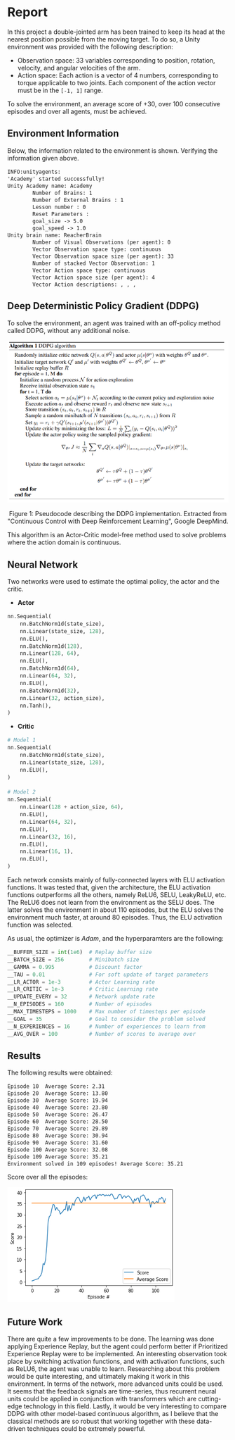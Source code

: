 # Report

In this project a double-jointed arm has been trained to keep its head at the nearest position possible from
the moving target.
To do so, a Unity environment was provided with the following description:

- Observation space: 33 variables corresponding to position, rotation, velocity, and angular velocities of the arm.
- Action space: Each action is a vector of 4 numbers, corresponding to torque applicable to two joints.
Each component of the action vector must be in the `[-1, 1]` range.

To solve the environment, an average score of +30, over 100 consecutive episodes and over all agents, must be achieved.

## Environment Information

Below, the information related to the environment is shown. 
Verifying the information given above.

```text
INFO:unityagents:
'Academy' started successfully!
Unity Academy name: Academy
        Number of Brains: 1
        Number of External Brains : 1
        Lesson number : 0
        Reset Parameters :
		goal_size -> 5.0
		goal_speed -> 1.0
Unity brain name: ReacherBrain
        Number of Visual Observations (per agent): 0
        Vector Observation space type: continuous
        Vector Observation space size (per agent): 33
        Number of stacked Vector Observation: 1
        Vector Action space type: continuous
        Vector Action space size (per agent): 4
        Vector Action descriptions: , , ,
```

## Deep Deterministic Policy Gradient (DDPG)

To solve the environment, an agent was trained with an off-policy method called DDPG, without any additional noise.

<p align="center">
    <img src="ddpg.png" alt="DDPG"/>
</p>

<p align="center">
    Figure 1: Pseudocode describing the DDPG implementation. Extracted from "Continuous Control with Deep Reinforcement
Learning", Google DeepMind.
</p>

This algorithm is an Actor-Critic model-free method used to solve problems where the action domain is continuous.

## Neural Network

Two networks were used to estimate the optimal policy, the actor and the critic.

- **Actor**

```python
nn.Sequential(
    nn.BatchNorm1d(state_size),
    nn.Linear(state_size, 128),
    nn.ELU(),
    nn.BatchNorm1d(128),
    nn.Linear(128, 64),
    nn.ELU(),
    nn.BatchNorm1d(64),
    nn.Linear(64, 32),
    nn.ELU(),
    nn.BatchNorm1d(32),
    nn.Linear(32, action_size),
    nn.Tanh(),
)
```

- **Critic**

```python
# Model 1 
nn.Sequential(
    nn.BatchNorm1d(state_size),
    nn.Linear(state_size, 128),
    nn.ELU(),
)

# Model 2
nn.Sequential(
    nn.Linear(128 + action_size, 64),
    nn.ELU(),
    nn.Linear(64, 32),
    nn.ELU(),
    nn.Linear(32, 16),
    nn.ELU(),
    nn.Linear(16, 1),
    nn.ELU(),
)
```

Each network consists mainly of fully-connected layers with ELU activation functions.
It was tested that, given the architecture, the ELU activation functions outperforms all the others, namely ReLU6,
SELU, LeakyReLU, etc.
The ReLU6 does not learn from the environment as the SELU does.
The latter solves the environment in about 110 episodes, but the ELU solves the environment much faster, at around 80
episodes.
Thus, the ELU activation function was selected.

As usual, the optimizer is _Adam_, and the hyperparamters are the following:

```python
__BUFFER_SIZE = int(1e6)  # Replay buffer size
__BATCH_SIZE = 256        # Minibatch size
__GAMMA = 0.995           # Discount factor
__TAU = 0.01              # For soft update of target parameters
__LR_ACTOR = 1e-3         # Actor Learning rate
__LR_CRITIC = 1e-3        # Critic Learning rate
__UPDATE_EVERY = 32       # Network update rate
__N_EPISODES = 160        # Number of episodes
__MAX_TIMESTEPS = 1000    # Max number of timesteps per episode
__GOAL = 35               # Goal to consider the problem solved
__N_EXPERIENCES = 16      # Number of experiences to learn from
__AVG_OVER = 100          # Number of scores to average over
```

## Results

The following results were obtained:

```text
Episode 10	Average Score: 2.31
Episode 20	Average Score: 13.80
Episode 30	Average Score: 19.94
Episode 40	Average Score: 23.80
Episode 50	Average Score: 26.47
Episode 60	Average Score: 28.50
Episode 70	Average Score: 29.89
Episode 80	Average Score: 30.94
Episode 90	Average Score: 31.60
Episode 100	Average Score: 32.08
Episode 109	Average Score: 35.21
Environment solved in 109 episodes!	Average Score: 35.21
```

Score over all the episodes:

![Score][Score]

## Future Work

There are quite a few improvements to be done. 
The learning was done applying Experience Replay, but the agent could perform better if Prioritized Experience Replay
were to be implemented.
An interesting observation took place by switching activation functions, and with activation functions, such as
ReLU6, the agent was unable to learn. 
Researching about this problem would be quite interesting, and ultimately making it work in this environment.
In terms of the network, more advanced units could be used.
It seems that the feedback signals are time-series, thus recurrent neural units could be applied in conjunction with
transformers which are cutting-edge technology in this field.
Lastly, it would be very interesting to compare DDPG with other model-based continuous algorithm, as I believe
that the classical methods are so robust that working together with these data-driven techniques could be extremely
powerful.

[Score]: ./ddpg_arm_score.png
[Random Score]: ./dizzy_arm_score.png
